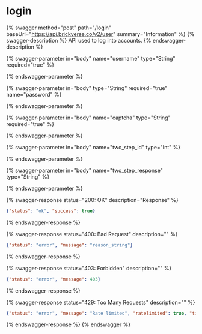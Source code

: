 # login

{% swagger method="post" path="/login" baseUrl="https://api.brickverse.co/v2/user" summary="Information" %}
{% swagger-description %}
API used to log into accounts.
{% endswagger-description %}

{% swagger-parameter in="body" name="username" type="String" required="true" %}

{% endswagger-parameter %}

{% swagger-parameter in="body" type="String" required="true" name="password" %}

{% endswagger-parameter %}

{% swagger-parameter in="body" name="captcha" type="String" required="true" %}

{% endswagger-parameter %}

{% swagger-parameter in="body" name="two_step_id" type="Int" %}

{% endswagger-parameter %}

{% swagger-parameter in="body" name="two_step_response" type="String" %}

{% endswagger-parameter %}

{% swagger-response status="200: OK" description="Response" %}
```json
{"status": "ok", "success": true}
```
{% endswagger-response %}

{% swagger-response status="400: Bad Request" description="" %}
```json
{"status": "error", "message": "reason_string"}
```
{% endswagger-response %}

{% swagger-response status="403: Forbidden" description="" %}
```json
{"status": "error", "message": 403}
```
{% endswagger-response %}

{% swagger-response status="429: Too Many Requests" description="" %}
```json
{"status": "error", "message": "Rate limited", "ratelimited": true, "time": "seconds_string"}
```
{% endswagger-response %}
{% endswagger %}
